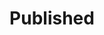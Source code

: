 ---
title: Published
menu:
  sidebar:
    name: Published
    identifier: published
    parent: projects
    weight: 1
---